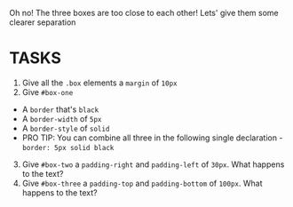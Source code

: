 Oh no! The three boxes are too close to each other! Lets' give them some clearer separation

# TASKS
1. Give all the `.box` elements a `margin` of `10px`
2. Give `#box-one`
  - A `border` that's `black`
  - A `border-width` of `5px`
  - A `border-style` of `solid`
  - PRO TIP: You can combine all three in the following single declaration - `border: 5px solid black`
3. Give `#box-two` a `padding-right` and `padding-left` of `30px`. What happens to the text?
3. Give `#box-three` a `padding-top` and `padding-bottom` of `100px`. What happens to the text?

